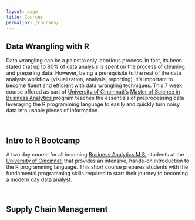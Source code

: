 ```yaml
---
layout: page
title: Courses
permalink: /courses/
---
```



## Data Wrangling with R
Data wrangling can be a painstakenly laborious process. In fact, its been stated that up to 80% of data analysis is spent on the process of cleaning and preparing data. However, being a prerequisite to the rest of the data analysis workflow (visualization, analysis, reporting), it’s important to become fluent and efficient with data wrangling techniques. This 7 week course offered as part of [University of Cincinnati's](http://www.uc.edu/) [Master of Science in Business Analytics ](http://business.uc.edu/graduate/ms-business-analytics.html) program teaches the essentials of preprocessing data leveraging the R programming language to easily and quickly turn noisy data into usable pieces of information. &nbsp;&nbsp; <a href="http://uc-r.github.io/bana_datawrangling" style="color:black;"><i class="fa fa-folder-open" style="font-size:1em"></i></a> 

<br>

## Intro to R Bootcamp
A two day course for all incoming [Business Analytics M.S.](http://business.uc.edu/graduate/ms-business-analytics.html) students at the [University of Cincinnati](http://www.uc.edu/) that provides an intensive, hands-on introduction to the R programming language. This short course prepares students with the fundamental programming skills required to start their journey to becoming a modern day data analyst. &nbsp;&nbsp; <a href="http://uc-r.github.io/a_bootcamp" style="color:black;"><i class="fa fa-folder-open" style="font-size:1em"></i></a>

<br>

## Supply Chain Management
